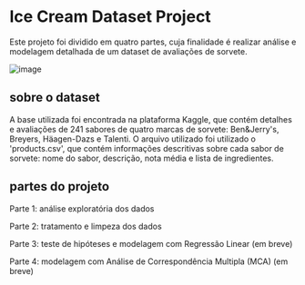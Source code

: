 # Ice Cream Dataset Project

Este projeto foi dividido em quatro partes, cuja finalidade é realizar análise e modelagem detalhada de um dataset de avaliações de sorvete.

![image](https://user-images.githubusercontent.com/74104562/214484820-63a043dd-6d17-45a1-b871-8e66f2d12e3e.png)

## sobre o dataset
A base utilizada foi encontrada na plataforma Kaggle, que contém detalhes e avaliações de 241 sabores de quatro marcas de sorvete: Ben&Jerry's, Breyers, Häagen-Dazs e Talenti.
O arquivo utilizado foi utilizado o 'products.csv', que contém informações descritivas sobre cada sabor de sorvete: nome do sabor, descrição, nota média e lista de ingredientes.


## partes do projeto
Parte 1: análise exploratória dos dados

Parte 2: tratamento e limpeza dos dados

Parte 3: teste de hipóteses e modelagem com Regressão Linear (em breve)

Parte 4: modelagem com Análise de Correspondência Multipla (MCA) (em breve)

